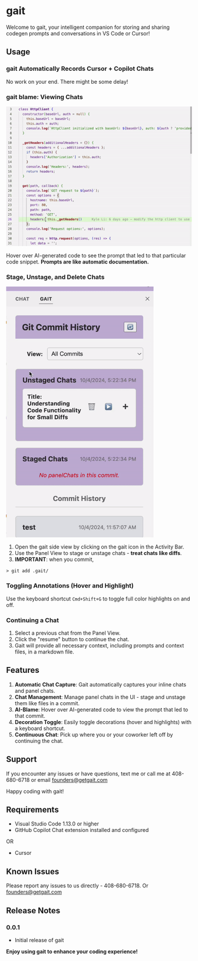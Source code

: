 # gait

Welcome to gait, your intelligent companion for storing and sharing codegen prompts and conversations in VS Code or Cursor!

## Usage

### gait Automatically Records Cursor + Copilot Chats

No work on your end. There might be some delay! 

### gait blame: Viewing Chats

![Hover Demo](resources/hoverdemo3.gif)

Hover over AI-generated code to see the prompt that led to that particular code snippet. **Prompts are like automatic documentation.** 

### Stage, Unstage, and Delete Chats
<img src="resources/paneldemo.gif" alt="Panel Demo" width="400"/>

1. Open the gait side view by clicking on the gait icon in the Activity Bar.
2. Use the Panel View to stage or unstage chats - **treat chats like diffs**.
3. **IMPORTANT**: when you commit, 

```
> git add .gait/
```


### Toggling Annotations (Hover and Highlight)

Use the keyboard shortcut `Cmd+Shift+G` to toggle full color highlights on and off.

### Continuing a Chat

1. Select a previous chat from the Panel View.
2. Click the "resume" button to continue the chat.
3. Gait will provide all necessary context, including prompts and context files, in a markdown file.


## Features

1. **Automatic Chat Capture**: Gait automatically captures your inline chats and panel chats.
2. **Chat Management**: Manage panel chats in the UI - stage and unstage them like files in a commit.
3. **AI-Blame**: Hover over AI-generated code to view the prompt that led to that commit.
4. **Decoration Toggle**: Easily toggle decorations (hover and highlights) with a keyboard shortcut.
5. **Continuous Chat**: Pick up where you or your coworker left off by continuing the chat.

## Support

If you encounter any issues or have questions, text me or call me at 408-680-6718 or email founders@getgait.com

Happy coding with gait!
## Requirements

- Visual Studio Code 1.13.0 or higher
- GitHub Copilot Chat extension installed and configured

OR 

- Cursor

## Known Issues

Please report any issues to us directly - 408-680-6718. Or founders@getgait.com

## Release Notes

### 0.0.1
- Initial release of gait

**Enjoy using gait to enhance your coding experience!**
